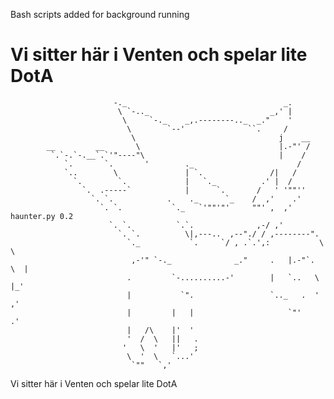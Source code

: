 Bash scripts added for background running

# Vi sitter här i Venten och spelar lite DotA




                           -._                                   _.
                            \ `-.._                           _,' |
                             \     `-._    _,.--------.._  _."    '
                              \        `--'              ``.     /
                               \                                j    __
            __         __       \                               |.-"' /
             `.`-.`-.__`.`'"----"\                              |    /
                `.       `.       '        ._                       /
                `..        \               | `.               /|   /
                  `.        `.             |   `._          .' |  /
                    `.  .-----`            |      `.       /   ' '""''
                      `. `.            .    ._      `_    /  ,'    .'
                        `. `.           `._   `'""'"'     ""' ,  ,'   haunter.py 0.2
                          `. `.          `.`.              ,-/ ,'
                            `. `.          \|,---..  ,--"./ / ,--------".
                              `._           `.     `/ , .`.',:           \  \
                               ,-'" `-._              _."     .   |.-"`.   \  |
                              .         `-..........-'        |   `..   \   |_'
                              |           `".                 `.._   .  '  ,'
                              |         |   |                     `"'    .'
                              |   /\    |'  '
                              '  /  \   ||   .
                             '   \  '   |'   ;
                              \  '  \   `...'
                               `""   `,'
            
Vi sitter här i Venten och spelar lite DotA
